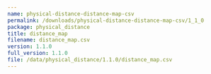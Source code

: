 ```yaml
---
name: physical-distance-distance-map-csv
permalink: /downloads/physical-distance-distance-map-csv/1_1_0
package: physical_distance
title: distance_map
filename: distance_map.csv
version: 1.1.0
full_version: 1.1.0
file: /data/physical_distance/1.1.0/distance_map.csv
---
```

